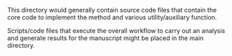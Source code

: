 This directory would generally contain source code files that contain the core code to implement the method and various utility/auxiliary function.

Scripts/code files that execute the overall workflow to carry out an analysis and generate results for the manuscript might be placed in the main directory.
